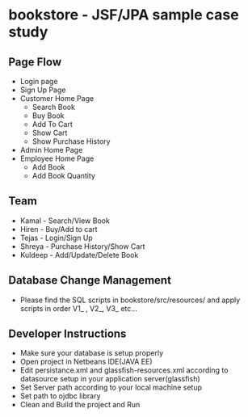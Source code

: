 # bookstore - JSF/JPA sample case study

## Page Flow

* Login page
* Sign Up Page
* Customer Home Page
	* Search Book
	* Buy Book
	* Add To Cart
	* Show Cart
	* Show Purchase History
* Admin Home Page
* Employee Home Page
	* Add Book
	* Add Book Quantity


## Team

* Kamal - Search/View Book
* Hiren - Buy/Add to cart
* Tejas - Login/Sign Up
* Shreya - Purchase History/Show Cart
* Kuldeep - Add/Update/Delete Book


## Database Change Management
	
* Please find the SQL scripts in bookstore/src/resources/ and apply scripts in order V1_ , V2_, V3_ etc...

## Developer Instructions

* Make sure your database is setup properly
* Open project in Netbeans IDE(JAVA EE)
* Edit persistance.xml and glassfish-resources.xml according to datasource setup in your application server(glassfish)
* Set Server path according to your local machine setup
* Set path to ojdbc library
* Clean and Build the project and Run

